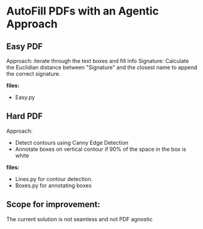 # AutoFill PDFs with an Agentic Approach

## Easy PDF 
Approach: iterate through the text boxes and fill info 
Signature: Calculate the Euclidian distance between "Signature" and the closest name to append the correct signature. 

**files:**
- Easy.py
  
## Hard PDF 
Approach:
- Detect contours using Canny Edge Detection
- Annotate boxes on vertical contour if 90% of the space in the box is white
  
**files:**
- Lines.py for contour detection.
- Boxes.py for annotating boxes

  

## Scope for improvement: 
The current solution is not seamless and not PDF agnostic


